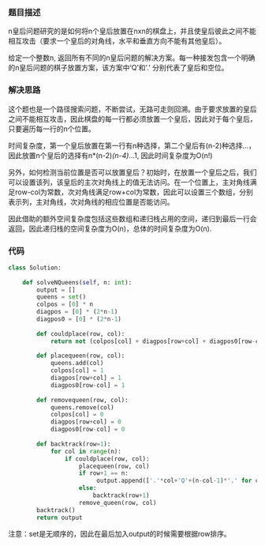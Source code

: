 ### 题目描述
n皇后问题研究的是如何将n个皇后放置在nxn的棋盘上，并且使皇后彼此之间不能相互攻击（要求一个皇后的对角线，水平和垂直方向不能有其他皇后）。

给定一个整数n, 返回所有不同的n皇后问题的解决方案。每一种接发包含一个明确的n皇后问题的棋子放置方案，该方案中‘Q’和'.' 分别代表了皇后和空位。

### 解决思路

这个题也是一个路径搜索问题，不断尝试，无路可走则回溯。由于要求放置的皇后之间不能相互攻击，因此棋盘的每一行都必须放置一个皇后，因此对于每个皇后，只要遍历每一行的n个位置。

时间复杂度，第一个皇后放置在第一行有n种选择，第二个皇后有(n-2)种选择...，因此放置n个皇后的选择有n*(n-2)*(n-4)*...1, 因此时间复杂度为O(n!)

另外，如何检测当前位置是否可以放置皇后？初始时，在放置一个皇后之后，我们可以设置该列，该皇后的主次对角线上的值无法访问。在一个位置上，主对角线满足row-col为常数，次对角线满足row+col为常数，因此可以设置三个数组，分别表示列，主对角线，次对角线的相应位置是否能访问。

因此借助的额外空间复杂度包括这些数组和递归栈占用的空间，递归到最后一行会返回，因此递归栈的空间复杂度为O(n)，总体的时间复杂度为O(n).

### 代码

```python
class Solution:
    
    def solveNQueens(self, n: int):
        output = []
        queens = set()
        colpos = [0] * n
        diagpos = [0] * (2*n-1)
        diagpos0 = [0] * (2*n-1)
        
        def couldplace(row, col):
            return not (colpos[col] + diagpos[row+col] + diagpos0[row-col])
        
        def placequeen(row, col):
            queens.add(col)
            colpos[col] = 1
            diagpos[row+col] = 1
            diagpos0[row-col] = 1
        
        def removequeen(row, col):
            queens.remove(col)
            colpos[col] = 0
            diagpos[row+col] = 0
            diagpos0[row-col] = 0
        
        def backtrack(row=1):
            for col in range(n):
                if couldplace(row, col):
                    placequeen(row, col)
                    if row+1 == n:
                         output.append(['.'*col+'Q'+(n-col-1)*'.' for col in sorted(queens)])
                    else:
                        backtrack(row+1)
                    remove_queen(row, col)
        backtrack()
        return output
```

注意：set是无顺序的，因此在最后加入output的时候需要根据row排序。
